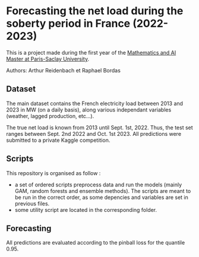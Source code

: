 # Forecasting the net load during the soberty period in France (2022-2023)

This is a project made during the first year of the [Mathematics and AI Master at Paris-Saclay University](https://www.universite-paris-saclay.fr/en/education/master/mathematics-and-applications/m1-mathematiques-et-intelligence-artificielle). 

Authors: Arthur Reidenbach et Raphael Bordas

## Dataset

The main dataset contains the French electricity load between 2013 and 2023 in MW (on a daily basis), along various independant variables (weather, lagged production, etc...).

The true net load is known from 2013 until Sept. 1st, 2022. Thus, the test set ranges between Sept. 2nd 2022 and Oct. 1st 2023. All predictions were submitted to a private Kaggle competition.

## Scripts

This repository is organised as follow : 
- a set of ordered scripts preprocess data and run the models (mainly GAM, random forests and ensemble methods). The scripts are meant to be run in the correct order, as some depencies and variables are set in previous files.
- some utility script are located in the corresponding folder. 

## Forecasting

All predictions are evaluated according to the pinball loss for the quantile 0.95. 


